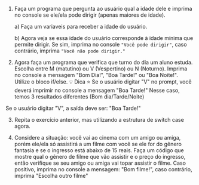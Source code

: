 1. Faça um programa que pergunta ao usuário qual a idade dele e imprima no console se ele/ela pode dirigir (apenas maiores de idade).
    
    a) Faça um variaveis para receber a idade do usuário.
    
       
    b) Agora veja se essa idade do usuário corresponde à idade mínima que permite dirigir. Se sim, imprima no console `"Você pode dirigir"`, caso contrário, imprima `"Você não pode dirigir."`



2. Agora faça um programa que verifica que turno do dia um aluno estuda. Escolha entre M (matutino) ou V (Vespertino) ou N (Noturno). Imprima no console a mensagem "Bom Dia!", "Boa Tarde!" ou "Boa Noite!". Utilize o bloco if/else.
💡 Dica
⭐
Se o usuário digitar "V" no prompt, você deverá imprimir no console a mensagem "Boa Tarde!"
Nesse caso, temos 3 resultados diferentes (Bom dia/Tarde/Noite)

Se o usuário digitar "V", a saída deve ser:
"Boa Tarde!"

3. Repita o exercício anterior, mas utilizando a estrutura de switch case agora.

4. Considere a situação: você vai ao cinema com um amigo ou amiga, porém ele/ela só assistirá a um filme com você se ele for do gênero fantasia e se o ingresso está abaixo de 15 reais. Faça um código que mostre qual o gênero de filme que vão assistir e o preço do ingresso, então verifique se seu amigo ou amiga vai topar assistir o filme. Caso positivo, imprima no console a mensagem: "Bom filme!", caso contrário, imprima "Escolha outro filme"